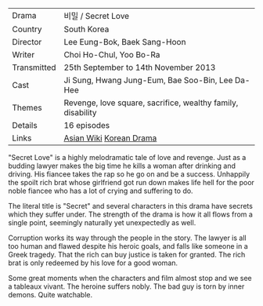| | |
|-|-|
Drama|&#48708;&#48128; / Secret Love
Country|South Korea
Director|Lee Eung-Bok, Baek Sang-Hoon
Writer|Choi Ho-Chul, Yoo Bo-Ra
Transmitted|25th September to 14th November 2013
Cast|Ji Sung, Hwang Jung-Eum, Bae Soo-Bin, Lee Da-Hee
Themes|Revenge, love square, sacrifice, wealthy family, disability
Details|16 episodes
Links|[Asian Wiki](http://asianwiki.com/Secret_Love) [Korean Drama](https://www.koreandrama.org/secret-secret-love/)

"Secret Love"
is a highly melodramatic tale of love and revenge.  Just as
a budding lawyer makes the big time he kills a woman after
drinking and driving.  His fiancee takes the rap so he go
on and be a success.  Unhappily the spoilt rich brat whose
girlfriend got run down makes life hell for the poor noble
fiancee who has a lot of crying and suffering to do.

The literal title is "Secret" and several characters in this
drama have secrets which they suffer under.  The strength of
the drama is how it all flows from a single point, seemingly
naturally yet unexpectedly as well.

Corruption works its way through the people in the story.
The lawyer is all too human and flawed despite his heroic
goals, and falls like someone in a Greek tragedy.
That the rich can buy justice
is taken for granted.  The rich brat is only redeemed by his love
for a good woman.

Some great moments when the characters and film almost stop
and we see a tableaux vivant.  The heroine suffers nobly.
The bad guy is torn by inner demons.  Quite watchable.
